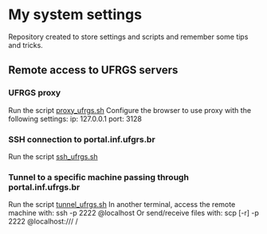 # My system settings
Repository created to store settings and scripts and remember some tips and tricks.

## Remote access to UFRGS servers

### UFRGS proxy
Run the script [proxy_ufrgs.sh](proxy_ufrgs.sh)
Configure the browser to use proxy with the following settings:
ip:	127.0.0.1
port:	3128

### SSH connection to portal.inf.ufgrs.br
Run the script [ssh_ufrgs.sh](ssh_ufrgs.sh)

### Tunnel to a specific machine passing through portal.inf.ufrgs.br
Run the script [tunnel_ufrgs.sh](tunnel_ufrgs.sh)
In another terminal, access the remote machine with:
ssh -p 2222 <username>@localhost
Or send/receive files with:
scp [-r] -p 2222 <username>@localhost:/<path>/<to>/<file> <local>/<place>

